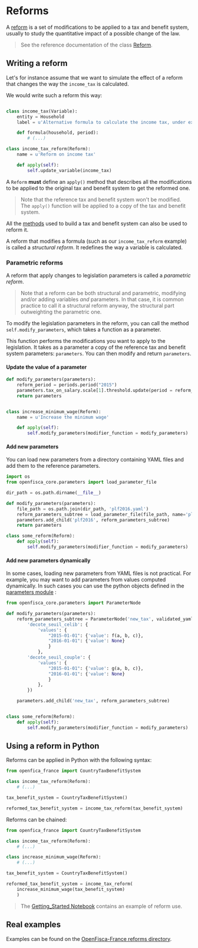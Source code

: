 # Reforms

A [reform](../reforms.md) is a set of modifications to be applied to a tax and benefit system, usually to study the quantitative impact of a possible change of the law.

> See the reference documentation of the class [Reform](https://openfisca.readthedocs.io/en/latest/reforms.html).


## Writing a reform

Let's for instance assume that we want to simulate the effect of a reform that changes the way the `income_tax` is calculated.

We would write such a reform this way:

```py

class income_tax(Variable):
    entity = Household
    label = u'Alternative formula to calculate the income tax, under experimentation'

    def formula(household, period):
        # (...)

class income_tax_reform(Reform):
    name = u'Reform on income tax'

    def apply(self):
        self.update_variable(income_tax)
```

A `Reform` **must** define an `apply()` method that describes all the modifications to be applied to the original tax and benefit system to get the reformed one.

> Note that the reference tax and benefit system won't be modified. The `apply()` function will be applied to a copy of the tax and benefit system.

All the [methods](https://openfisca.readthedocs.io/en/latest/tax-benefit-system.html) used to build a tax and benefit system can also be used to reform it.

A reform that modifies a formula (such as our `income_tax_reform` example) is called a *structural reform*. It redefines the way a variable is calculated.


### Parametric reforms

A reform that apply changes to legislation parameters is called a *parametric reform*.

> Note that a reform can be both structural and parametric, modifying and/or adding variables *and* parameters. In that case, it is common practice to call it a structural reform anyway, the structural part outweighting the parametric one. 


To modify the legislation parameters in the reform, you can call the method `self.modify_parameters`, which takes a function as a parameter.

This function performs the modifications you want to apply to the legislation. It takes as a parameter a copy of the reference tax and benefit system parameters: `parameters`. You can then modify and return `parameters`.

#### Update the value of a parameter

```python
def modify_parameters(parameters):
    reform_period = periods.period("2015")
    parameters.tax_on_salary.scale[1].threshold.update(period = reform_period, value = 4000)
    return parameters


class increase_minimum_wage(Reform):
    name = u'Increase the minimum wage'

    def apply(self):
        self.modify_parameters(modifier_function = modify_parameters)
```

#### Add new parameters

You can load new parameters from a directory containing YAML files and add them to the reference parameters.

```python
import os
from openfisca_core.parameters import load_parameter_file

dir_path = os.path.dirname(__file__)

def modify_parameters(parameters):
    file_path = os.path.join(dir_path, 'plf2016.yaml')
    reform_parameters_subtree = load_parameter_file(file_path, name='plf2016')
    parameters.add_child('plf2016', reform_parameters_subtree)
    return parameters

class some_reform(Reform):
    def apply(self):
        self.modify_parameters(modifier_function = modify_parameters)
```

#### Add new parameters dynamically

In some cases, loading new parameters from YAML files is not practical. For example, you may want to add parameters from values computed dynamically. In such cases you can use the python objects defined in the [parameters module](http://openfisca.readthedocs.io/en/latest/parameters.html)
:

```python
from openfisca_core.parameters import ParameterNode

def modify_parameters(parameters):
    reform_parameters_subtree = ParameterNode('new_tax', validated_yaml = {
        'decote_seuil_celib': {
            'values': {
                "2015-01-01": {'value': f(a, b, c)},
                "2016-01-01": {'value': None}
                }
            },
        'decote_seuil_couple': {
            'values': {
                "2015-01-01": {'value': g(a, b, c)},
                "2016-01-01": {'value': None}
                }
            },
        })

    parameters.add_child('new_tax', reform_parameters_subtree)


class some_reform(Reform):
    def apply(self):
        self.modify_parameters(modifier_function = modify_parameters)
```


## Using a reform in Python

Reforms can be applied in Python with the following syntax:

```py
from openfica_france import CountryTaxBenefitSystem

class income_tax_reform(Reform):
    # (...)

tax_benefit_system = CountryTaxBenefitSystem()

reformed_tax_benefit_system = income_tax_reform(tax_benefit_system)
```

Reforms can be chained:

```py
from openfica_france import CountryTaxBenefitSystem

class income_tax_reform(Reform):
    # (...)

class increase_minimum_wage(Reform):
    # (...)

tax_benefit_system = CountryTaxBenefitSystem()

reformed_tax_benefit_system = income_tax_reform(
    increase_minimum_wage(tax_benefit_system)
    )
```

> The [Getting_Started Notebook](https://github.com/openfisca/tutorial/blob/master/notebooks/getting_started.ipynb) contains an example of reform use.

## Real examples

Examples can be found on the [OpenFisca-France reforms directory](https://github.com/openfisca/openfisca-france/tree/master/openfisca_france/reforms).
